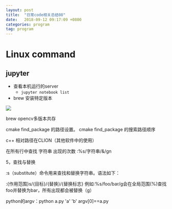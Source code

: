```yaml
---
layout: post
title:  "日常code相关总结08"
date:   2018-09-12 09:17:09 +0800
categories: program
tag: program
---
```


# Linux command

## jupyter
- 查看本机运行的server
    - ```jupyter notebook list```
- brew 安装特定版本
<img src="{{ site.url }}/pic/日常code相关总结08/brew_formulae.png">

brew opencv多版本共存


cmake find_package 的路径设置。
cmake find_package 的搜索路径顺序


c++ 相对路径在CLION（其他软件中的使用）

在所有行中查找 字符串 出现的次数
:%s/字符串/&/gn



5，查找与替换

:s（substitute）命令用来查找和替换字符串。语法如下：

:{作用范围}s/{目标}/{替换}/{替换标志}
例如:%s/foo/bar/g会在全局范围(%)查找foo并替换为bar，所有出现都会被替换（g）


python的argv：python a.py 'a' 'b'
argv[0]==a.py
